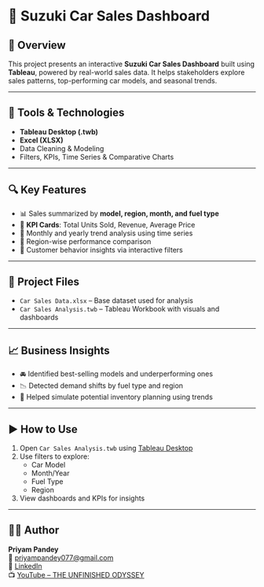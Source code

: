 # 🚗 Suzuki Car Sales Dashboard

## 📌 Overview
This project presents an interactive **Suzuki Car Sales Dashboard** built using **Tableau**, powered by real-world sales data. It helps stakeholders explore sales patterns, top-performing car models, and seasonal trends.

---

## 🧰 Tools & Technologies
- **Tableau Desktop (.twb)**
- **Excel (XLSX)**
- Data Cleaning & Modeling
- Filters, KPIs, Time Series & Comparative Charts

---

## 🔍 Key Features
- 📊 Sales summarized by **model, region, month, and fuel type**
- 🎯 **KPI Cards**: Total Units Sold, Revenue, Average Price
- 📅 Monthly and yearly trend analysis using time series
- 📍 Region-wise performance comparison
- 🧠 Customer behavior insights via interactive filters

---

## 📁 Project Files
- `Car Sales Data.xlsx` – Base dataset used for analysis
- `Car Sales Analysis.twb` – Tableau Workbook with visuals and dashboards

---

## 📈 Business Insights
- 🚘 Identified best-selling models and underperforming ones
- 📉 Detected demand shifts by fuel type and region
- 📍 Helped simulate potential inventory planning using trends

---

## ▶️ How to Use
1. Open `Car Sales Analysis.twb` using [Tableau Desktop](https://www.tableau.com/products/desktop)
2. Use filters to explore:
   - Car Model
   - Month/Year
   - Fuel Type
   - Region
3. View dashboards and KPIs for insights

---

## 🙋‍♂️ Author
**Priyam Pandey**  
📧 [priyampandey077@gmail.com](mailto:priyampandey077@gmail.com)  
🔗 [LinkedIn](https://www.linkedin.com/in/priyam-pandey/)  
📺 [YouTube – THE UNFINISHED ODYSSEY](https://www.youtube.com/@THEUNFINISHEDODYSSEY)
